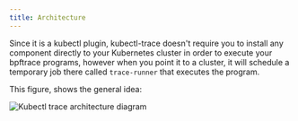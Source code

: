 ```yaml
---
title: Architecture
---
```


Since it is a kubectl plugin, kubectl-trace doesn't require you to install any component directly
to your Kubernetes cluster in order to execute your bpftrace programs, however when you point it to
a cluster, it will schedule a temporary job there called `trace-runner` that executes the program.

This figure, shows the general idea:

![Kubectl trace architecture diagram](../../img/kubectl-trace-architecture.png)
